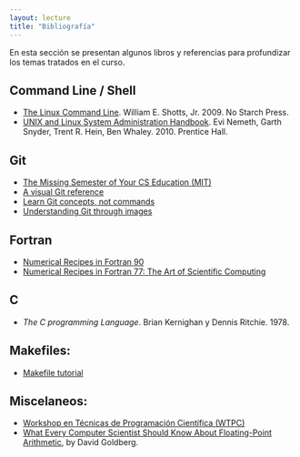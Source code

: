 ```yaml
---
layout: lecture
title: "Bibliografía"
---
```


En esta sección se presentan algunos libros y referencias para profundizar los temas tratados en el curso.

## Command Line / Shell 
- [The Linux Command Line](https://linuxcommand.org/tlcl.php). William E. Shotts, Jr. 2009. No Starch Press.
- [UNIX and Linux System Administration Handbook](). Evi Nemeth, Garth Snyder, Trent R. Hein, Ben Whaley. 2010. Prentice Hall.

## Git
- [The Missing Semester of Your CS Education (MIT)](https://missing.csail.mit.edu/2020/version-control/)
- [A visual Git reference](https://marklodato.github.io/visual-git-guide/index-en.html)
- [Learn Git concepts, not commands](https://dev.to/unseenwizzard/learn-git-concepts-not-commands-4gjc)
- [Understanding Git through images](https://dev.to/nopenoshishi/understanding-git-through-images-4an1)

## Fortran
- [Numerical Recipes in Fortran 90](http://danida.vnu.edu.vn/cpis/files/Books/NumericalRecipesinF90.pdf)
- [Numerical Recipes in Fortran 77: The Art of Scientific Computing](https://websites.pmc.ucsc.edu/~fnimmo/eart290c_17/NumericalRecipesinF77.pdf)

## C
- *The C programming Language*. Brian Kernighan y Dennis Ritchie. 1978.

## Makefiles: 
- [Makefile tutorial](https://makefiletutorial.com/)

## Miscelaneos:
- [Workshop en Técnicas de Programación Científica (WTPC)](https://wtpc.github.io/clases)
- [What Every Computer Scientist Should Know About Floating-Point Arithmetic](https://ece.uwaterloo.ca/~dwharder/NumericalAnalysis/02Numerics/Double/paper.pdf), by David Goldberg. 

